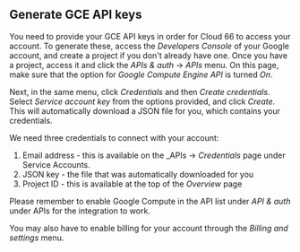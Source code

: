 ## Generate GCE API keys

You need to provide your GCE API keys in order for Cloud 66 to access your account. To generate these, access the _Developers Console_ of your Google account, and create a project if you don't already have one. Once you have a project, access it and click the _APIs & auth_ -> _APIs_ menu. On this page, make sure that the option for _Google Compute Engine API_ is turned _On_. 

Next, in the same menu, click _Credentials_ and then _Create credentials_. Select _Service account key_ from the options provided, and click _Create_. This will automatically download a JSON file for you, which contains your credentials. 

We need three credentials to connect with your account:

1. Email address - this is available on the _APIs -> _Credentials_ page under Service Accounts. 
2. JSON key - the file that was automatically downloaded for you
3. Project ID - this is available at the top of the _Overview_ page

Please remember to enable Google Compute in the API list under _API & auth_ under APIs for the integration to work.

You may also have to enable billing for your account through the _Billing and settings_ menu.

